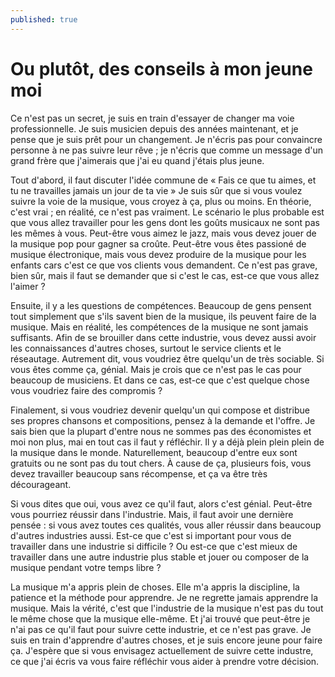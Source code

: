 ```yaml
---
published: true
---
```

# Ou plutôt, des conseils à mon jeune moi 

Ce n'est pas un secret, je suis en train d'essayer de changer ma voie professionnelle. Je suis musicien depuis des années maintenant, et je pense que je suis prêt pour un changement. Je n'écris pas pour convaincre personne à ne pas suivre leur rêve ; je n'écris que comme un message d'un grand frère que j'aimerais que j'ai eu quand j'étais plus jeune. 

Tout d'abord, il faut discuter l'idée commune de « Fais ce que tu aimes, et tu ne travailles jamais un jour de ta vie » Je suis sûr que si vous voulez suivre la voie de la musique, vous croyez à ça, plus ou moins. En théorie, c'est vrai ; en réalité, ce n'est pas vraiment. Le scénario le plus probable est que vous allez travailler pour les gens dont les goûts musicaux ne sont pas les mêmes à vous. Peut-être vous aimez le jazz, mais vous devez jouer de la musique pop pour gagner sa croûte. Peut-être vous êtes passioné de musique électronique, mais vous devez produire de la musique pour les enfants cars c'est ce que vos clients vous demandent. Ce n'est pas grave, bien sûr, mais il faut se demander que si c'est le cas, est-ce que vous allez l'aimer ?

Ensuite, il y a les questions de compétences. Beaucoup de gens pensent tout simplement que s'ils savent bien de la musique, ils peuvent faire de la musique. Mais en réalité, les compétences de la musique ne sont jamais suffisants. Afin de se brouiller dans cette industrie, vous devez aussi avoir les connaissances d'autres choses, surtout le service clients et le réseautage. Autrement dit, vous voudriez être quelqu'un de très sociable. Si vous êtes comme ça, génial. Mais je crois que ce n'est pas le cas pour beaucoup de musiciens. Et dans ce cas, est-ce que c'est quelque chose vous voudriez faire des compromis ?

Finalement, si vous voudriez devenir quelqu'un qui compose et distribue ses propres chansons et compositions, pensez à la demande et l'offre. Je sais bien que la plupart d'entre nous ne sommes pas des économistes et moi non plus, mai en tout cas il faut y réfléchir. Il y a déjà plein plein plein de la musique dans le monde. Naturellement, beaucoup d'entre eux sont gratuits ou ne sont pas du tout chers. À cause de ça, plusieurs fois, vous devez travailler beaucoup sans récompense, et ça va être très décourageant. 

Si vous dites que oui, vous avez ce qu'il faut, alors c'est génial. Peut-être vous pourriez réussir dans l'industrie. Mais, il faut avoir une dernière pensée : si vous avez toutes ces qualités, vous aller réussir dans beaucoup d'autres industries aussi. Est-ce que c'est si important pour vous de travailler dans une industrie si difficile ? Ou est-ce que c'est mieux de travailler dans une autre industrie plus stable et jouer ou composer de la musique pendant votre temps libre ?

La musique m'a appris plein de choses. Elle m'a appris la discipline, la patience et la méthode pour apprendre. Je ne regrette jamais apprendre la musique. Mais la vérité, c'est que l'industrie de la musique n'est pas du tout le même chose que la musique elle-même. Et j'ai trouvé que peut-être je n'ai pas ce qu'il faut pour suivre cette industrie, et ce n'est pas grave. Je suis en train d'apprendre d'autres choses, et je suis encore jeune pour faire ça. J'espère que si vous envisagez actuellement de suivre cette industre, ce que j'ai écris va vous faire réfléchir vous aider à prendre votre décision.        